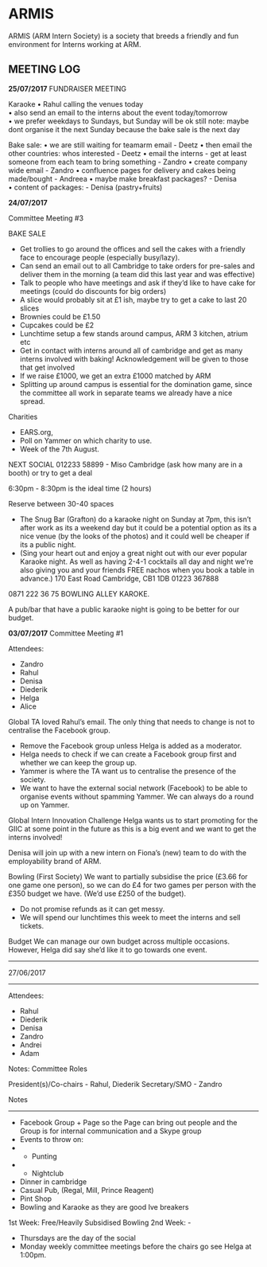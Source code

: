 # ARMIS
ARMIS (ARM Intern Society) is a society that breeds a friendly and fun environment for Interns working at ARM.

MEETING LOG
----------------------------------------

**25/07/2017**
FUNDRAISER MEETING

Karaoke
•	Rahul calling the venues today  
•	also send an email to the interns about the  event today/tomorrow  
•	we prefer weekdays to Sundays, but Sunday will be ok still 
note: maybe dont organise it the next Sunday because the bake sale is the next day

Bake sale:
•	we are still waiting for teamarm email - Deetz 
•	then email the other countries: whos interested - Deetz 
•	email the interns - get at least someone from each team to bring something - Zandro 
•	create company wide email - Zandro 
•	confluence pages for delivery and cakes being made/bought - Andreea 
•	maybe make breakfast packages? - Denisa  
•	content of packages: - Denisa (pastry+fruits) 


**24/07/2017**

Committee Meeting #3

BAKE SALE
- Get trollies to go around the offices and sell the cakes with a friendly face to encourage people (especially busy/lazy).
- Can send an email out to all Cambridge to take orders for pre-sales and deliver them in the morning (a team did this last year and was effective)
- Talk to people who have meetings and ask if they’d like to have cake for meetings (could do discounts for big orders)
- A slice would probably sit at £1 ish, maybe try to get a cake to last 20 slices
- Brownies could be £1.50
- Cupcakes could be £2
- Lunchtime setup a few stands around campus, ARM 3 kitchen, atrium etc
- Get in contact with interns around all of cambridge and get as many interns involved with baking! Acknowledgement will be given to those that get involved
- If we raise £1000, we get an extra £1000 matched by ARM
- Splitting up around campus is essential for the domination game, since the committee all work in separate teams we already have a nice spread.

Charities
- EARS.org,
- Poll on Yammer on which charity to use. 
- Week of the 7th August. 



NEXT SOCIAL
012233 58899 - Miso Cambridge (ask how many are in a booth) or try to get a deal

6:30pm - 8:30pm is the ideal time (2 hours)

Reserve between 30-40 spaces

- The Snug Bar (Grafton) do a karaoke night on Sunday at 7pm, this isn’t after work as its a weekend day but it could be a potential option as its a nice venue (by the looks of the photos) and it could well be cheaper if its a public night.
- (Sing your heart out and enjoy a great night out with our ever popular Karaoke night. As well as having 2-4-1 cocktails all day and night we're also giving you and your friends FREE nachos when you book a table in advance.)
170 East Road
Cambridge, CB1 1DB
01223 367888

0871 222 36 75 BOWLING ALLEY KAROKE. 

A pub/bar that have a public karaoke night is going to be better for our budget. 

**03/07/2017**
Committee Meeting #1

Attendees:
* Zandro
* Rahul
* Denisa
* Diederik
* Helga
* Alice

Global TA loved Rahul’s email. The only thing that needs to change is not to centralise the Facebook group. 
- Remove the Facebook group unless Helga is added as a moderator.
- Helga needs to check if we can create a Facebook group first and whether we can keep the group up.
- Yammer is where the TA want us to centralise the presence of the society.
- We want to have the external social network (Facebook) to be able to organise events without spamming Yammer. We can always do a round up on Yammer.

Global Intern Innovation Challenge
Helga wants us to start promoting for the GIIC at some point in the future as this is a big event and we want to get the interns involved!

Denisa will join up with a new intern on Fiona’s (new) team to do with the employability brand of ARM.

Bowling (First Society)
We want to partially subsidise the price (£3.66 for one game one person), so we can do £4 for two games per person with the £350 budget we have. (We’d use £250 of the budget).
- Do not promise refunds as it can get messy.
- We will spend our lunchtimes this week to meet the interns and sell tickets.

Budget
We can manage our own budget across multiple occasions. However, Helga did say she’d like it to go towards one event.

------------------------------------------------------------------------------------------------------------------------------

27/06/2017
     
----
Attendees:
  - Rahul
  - Diederik
  - Denisa
  - Zandro
  - Andrei
  - Adam
  
Notes:
Committee Roles

President(s)/Co-chairs - Rahul, Diederik
Secretary/SMO - Zandro


Notes
__________

* Facebook Group + Page so the Page can bring out people and the Group is for internal communication and a Skype group
* Events to throw on:
* - Punting
* - Nightclub
* Dinner in cambridge
* Casual Pub, (Regal, Mill, Prince Reagent)
* Pint Shop
* Bowling and Karaoke as they are good Ive breakers

1st Week: Free/Heavily Subsidised Bowling 
2nd Week: - 

* Thursdays are the day of the social 
* Monday weekly committee meetings before the chairs go see Helga at 1:00pm.
